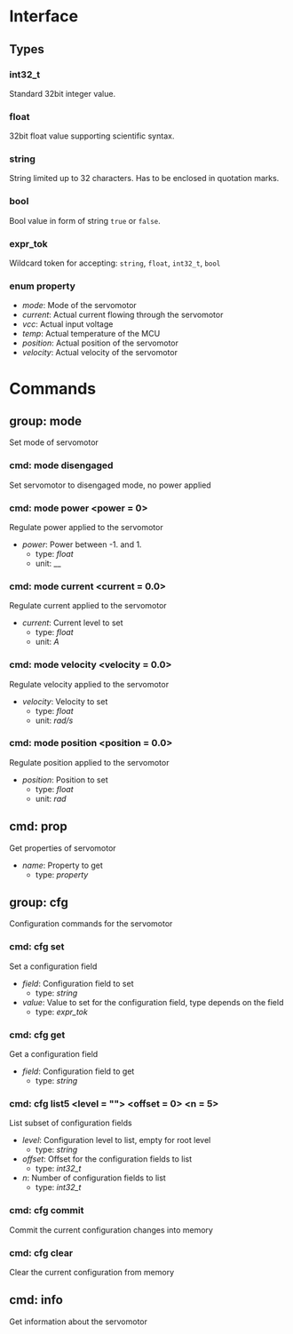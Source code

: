 
Interface
=========

## Types
### int32_t
Standard 32bit integer value.
### float
32bit float value supporting scientific syntax.
### string
String limited up to 32 characters. Has to be enclosed in quotation marks.
### bool
Bool value in form of string `true` or `false`.
### expr_tok
Wildcard token for accepting: `string`, `float`, `int32_t`, `bool`

<!-- GEN BEGIN HERE -->
### enum property

 - _mode_: Mode of the servomotor
 - _current_: Actual current flowing through the servomotor
 - _vcc_: Actual input voltage
 - _temp_: Actual temperature of the MCU
 - _position_: Actual position of the servomotor
 - _velocity_: Actual velocity of the servomotor

Commands
========
## group: mode

Set mode of servomotor

### cmd: mode disengaged

Set servomotor to disengaged mode, no power applied

### cmd: mode power <power = 0>

Regulate power applied to the servomotor

- _power_: Power between -1. and 1.
  - type: _float_
  - unit: __
### cmd: mode current <current = 0.0>

Regulate current applied to the servomotor

- _current_: Current level to set
  - type: _float_
  - unit: _A_
### cmd: mode velocity <velocity = 0.0>

Regulate velocity applied to the servomotor

- _velocity_: Velocity to set
  - type: _float_
  - unit: _rad/s_
### cmd: mode position <position = 0.0>

Regulate position applied to the servomotor

- _position_: Position to set
  - type: _float_
  - unit: _rad_
## cmd: prop <name>

Get properties of servomotor

- _name_: Property to get
  - type: _property_
## group: cfg

Configuration commands for the servomotor

### cmd: cfg set <field> <value>

Set a configuration field

- _field_: Configuration field to set
  - type: _string_
- _value_: Value to set for the configuration field, type depends on the field
  - type: _expr_tok_
### cmd: cfg get <field>

Get a configuration field

- _field_: Configuration field to get
  - type: _string_
### cmd: cfg list5 <level = ""> <offset = 0> <n = 5>

List subset of configuration fields

- _level_: Configuration level to list, empty for root level
  - type: _string_
- _offset_: Offset for the configuration fields to list
  - type: _int32_t_
- _n_: Number of configuration fields to list
  - type: _int32_t_
### cmd: cfg commit

Commit the current configuration changes into memory

### cmd: cfg clear

Clear the current configuration from memory

## cmd: info

Get information about the servomotor
